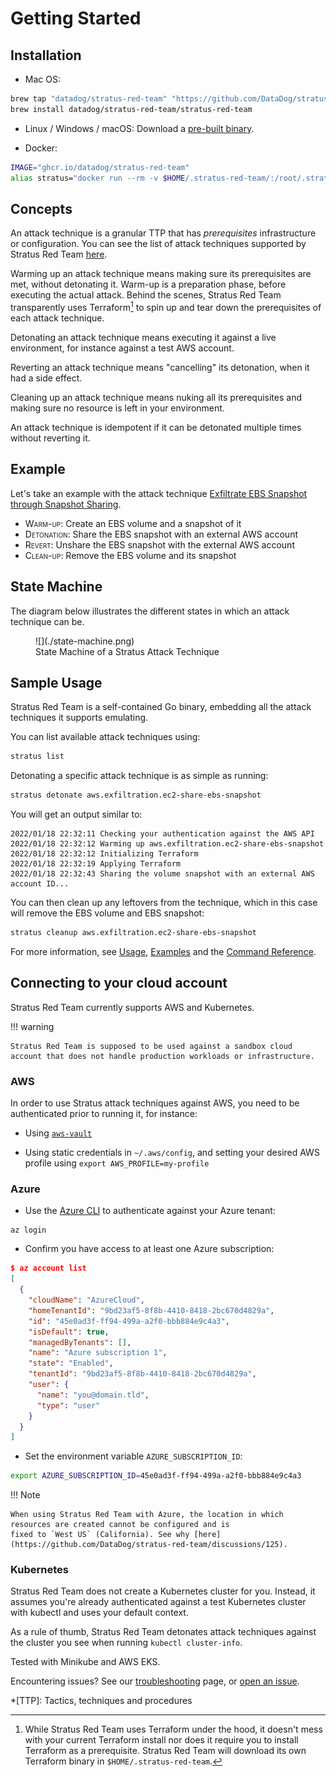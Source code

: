 # Getting Started

## Installation

- Mac OS:

```bash
brew tap "datadog/stratus-red-team" "https://github.com/DataDog/stratus-red-team"
brew install datadog/stratus-red-team/stratus-red-team
```

- Linux / Windows / macOS: Download a [pre-built binary](https://github.com/datadog/stratus-red-team/releases).

- Docker:

```bash
IMAGE="ghcr.io/datadog/stratus-red-team"
alias stratus="docker run --rm -v $HOME/.stratus-red-team/:/root/.stratus-red-team/ -e AWS_ACCESS_KEY_ID -e AWS_SECRET_ACCESS_KEY -e AWS_SESSION_TOKEN -e AWS_DEFAULT_REGION $IMAGE"
```

## Concepts

An <span class="concept">attack technique</span> is a granular TTP that has *prerequisites* infrastructure or configuration.
You can see the list of attack techniques supported by Stratus Red Team [here](../attack-techniques/list.md).

<span class="concept">Warming up</span> an attack technique means making sure its prerequisites are met, without detonating it. 
Warm-up is a preparation phase, before executing the actual attack. Behind the scenes, Stratus Red Team transparently uses Terraform[^1] to spin up and tear down the prerequisites of each attack technique.

<span class="concept">Detonating</span> an attack technique means executing it against a live environment, for instance against a test AWS account.

<span class="concept">Reverting</span> an attack technique means "cancelling" its detonation, when it had a side effect.

<span class="concept">Cleaning up</span> an attack technique means nuking all its prerequisites and making sure no resource is left in your environment.

An attack technique is <span class="concept">idempotent</span> if it can be detonated multiple times without reverting it.

## Example

Let's take an example with the attack technique [Exfiltrate EBS Snapshot through Snapshot Sharing](../../attack-techniques/AWS/aws.exfiltration.ec2-share-ebs-snapshot/).

- <span class="smallcaps">Warm-up</span>: Create an EBS volume and a snapshot of it
- <span class="smallcaps">Detonation</span>: Share the EBS snapshot with an external AWS account
- <span class="smallcaps">Revert</span>: Unshare the EBS snapshot with the external AWS account
- <span class="smallcaps">Clean-up</span>: Remove the EBS volume and its snapshot

## State Machine

The diagram below illustrates the different states in which an attack technique can be.

<figure markdown>
![](./state-machine.png)
<figcaption>State Machine of a Stratus Attack Technique</figcaption>
</figure>

## Sample Usage

Stratus Red Team is a self-contained Go binary, embedding all the attack techniques it supports emulating.

You can list available attack techniques using:

```bash
stratus list
```

Detonating a specific attack technique is as simple as running:

```bash
stratus detonate aws.exfiltration.ec2-share-ebs-snapshot
```

You will get an output similar to:

```
2022/01/18 22:32:11 Checking your authentication against the AWS API
2022/01/18 22:32:12 Warming up aws.exfiltration.ec2-share-ebs-snapshot
2022/01/18 22:32:12 Initializing Terraform
2022/01/18 22:32:19 Applying Terraform
2022/01/18 22:32:43 Sharing the volume snapshot with an external AWS account ID...
```

You can then clean up any leftovers from the technique, which in this case will remove the EBS volume and EBS snapshot:

```bash
stratus cleanup aws.exfiltration.ec2-share-ebs-snapshot
```

For more information, see [Usage](./usage.md), [Examples](./examples.md) and the [Command Reference](./commands).

## Connecting to your cloud account

Stratus Red Team currently supports AWS and Kubernetes.

!!! warning

    Stratus Red Team is supposed to be used against a sandbox cloud account that does not handle production workloads or infrastructure.

### AWS

In order to use Stratus attack techniques against AWS, you need to be authenticated prior to running it, for instance:

- Using [`aws-vault`](https://github.com/99designs/aws-vault)

- Using static credentials in `~/.aws/config`, and setting your desired AWS profile using `export AWS_PROFILE=my-profile`

### Azure

- Use the [Azure CLI](https://docs.microsoft.com/en-us/cli/azure/install-azure-cli) to authenticate against your Azure tenant:

```
az login
```

- Confirm you have access to at least one Azure subscription:

```json hl_lines="6"
$ az account list
[
  {
    "cloudName": "AzureCloud",
    "homeTenantId": "9bd23af5-8f8b-4410-8418-2bc670d4829a",
    "id": "45e0ad3f-ff94-499a-a2f0-bbb884e9c4a3",
    "isDefault": true,
    "managedByTenants": [],
    "name": "Azure subscription 1",
    "state": "Enabled",
    "tenantId": "9bd23af5-8f8b-4410-8418-2bc670d4829a",
    "user": {
      "name": "you@domain.tld",
      "type": "user"
    }
  }
]
```

- Set the environment variable `AZURE_SUBSCRIPTION_ID`:

```bash
export AZURE_SUBSCRIPTION_ID=45e0ad3f-ff94-499a-a2f0-bbb884e9c4a3
```


!!! Note

    When using Stratus Red Team with Azure, the location in which resources are created cannot be configured and is
    fixed to `West US` (California). See why [here](https://github.com/DataDog/stratus-red-team/discussions/125).


### Kubernetes

Stratus Red Team does not create a Kubernetes cluster for you. 
Instead, it assumes you're already authenticated against a test Kubernetes cluster with kubectl and uses your default context.

As a rule of thumb, Stratus Red Team detonates attack techniques against the cluster you see when running `kubectl cluster-info`.

Tested with Minikube and AWS EKS.


Encountering issues? See our [troubleshooting](./troubleshooting.md) page, or [open an issue](https://github.com/DataDog/stratus-red-team/issues/new/choose).

*[TTP]: Tactics, techniques and procedures

[^1]: While Stratus Red Team uses Terraform under the hood, it doesn't mess with your current Terraform install nor does it require you to install Terraform as a prerequisite. Stratus Red Team will download its own Terraform binary in `$HOME/.stratus-red-team`.
